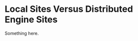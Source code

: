 [title]: # (Local Sites Versus Distributed Engine Sites)
[tags]: # (XXX)
[priority]: # (3325)
# Local Sites Versus Distributed Engine Sites
Something here.
